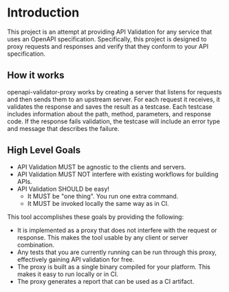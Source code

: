 # Introduction

This project is an attempt at providing API Validation for any service that uses an OpenAPI specification. Specifically, this project is designed to proxy requests and responses and verify that they conform to your API specification.

## How it works
openapi-validator-proxy works by creating a server that listens for requests and then sends them to an upstream server. For each request it receives, it validates the response and saves the result as a testcase. Each testcase includes information about the path, method, parameters, and response code. If the response fails validation, the testcase will include an error type and message that describes the failure.


## High Level Goals
- API Validation MUST be agnostic to the clients and servers.
- API Validation MUST NOT interfere with existing workflows for building APIs.
- API Validation SHOULD be easy!
	- It MUST be "one thing". You run one extra command.
    - It MUST be invoked locally the same way as in CI.

This tool accomplishes these goals by providing the following:
- It is implemented as a proxy that does not interfere with the request or response. This makes the tool usable by any client or server combination.
- Any tests that you are currently running can be run through this proxy, effectively gaining API validation for free.
- The proxy is built as a single binary compiled for your platform. This makes it easy to run locally or in CI.
- The proxy generates a report that can be used as a CI artifact.

